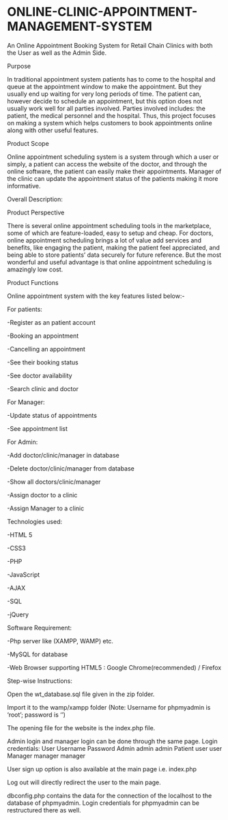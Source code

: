 # ONLINE-CLINIC-APPOINTMENT-MANAGEMENT-SYSTEM
An Online Appointment Booking System for Retail Chain Clinics with both the User as well as the Admin Side.

Purpose

In traditional appointment system patients has to come to the hospital and queue at the appointment window to make the appointment. But they usually end up waiting for very long periods of time. The patient can, however decide to schedule an appointment, but this option does not usually work well for all parties involved. Parties involved includes: the patient, the medical personnel and the hospital. Thus, this project focuses on making a system which helps customers to book appointments online along with other useful features.

Product Scope

Online appointment scheduling system is a system through which a user or simply, a patient can access the website of the doctor, and through the online software, the patient can easily make their appointments. Manager of the clinic can update the appointment status of the patients making it more informative.

Overall Description:

Product Perspective

There is several online appointment scheduling tools in the marketplace, some of which are feature-loaded, easy to setup and cheap. For doctors, online appointment scheduling brings a lot of value add services and benefits, like engaging the patient, making the patient feel appreciated, and being able to store patients’ data securely for future reference. But the most wonderful and useful advantage is that online appointment scheduling is amazingly low cost.

Product Functions

Online appointment system with the key features listed below:-

For patients:

-Register as an patient account

-Booking an appointment

-Cancelling an appointment

-See their booking status

-See doctor availability

-Search clinic and doctor

For Manager:

-Update status of appointments

-See appointment list

For Admin:

-Add doctor/clinic/manager in database

-Delete doctor/clinic/manager from database

-Show all doctors/clinic/manager

-Assign doctor to a clinic

-Assign Manager to a clinic

Technologies used:

-HTML 5

-CSS3

-PHP

-JavaScript

-AJAX

-SQL

-jQuery

Software Requirement:

-Php server like (XAMPP, WAMP) etc.

-MySQL for database

-Web Browser supporting HTML5 : Google Chrome(recommended) / Firefox

Step-wise Instructions:

Open the wt_database.sql file given in the zip folder.

Import it to the wamp/xampp folder (Note: Username for phpmyadmin is ‘root’; password is ‘’)

The opening file for the website is the index.php file.

Admin login and manager login can be done through the same page. Login credentials: User Username Password Admin admin admin Patient user user Manager manager manager

User sign up option is also available at the main page i.e. index.php

Log out will directly redirect the user to the main page.

dbconfig.php contains the data for the connection of the localhost to the database of phpmyadmin. Login credentials for phpmyadmin can be restructured there as well.
